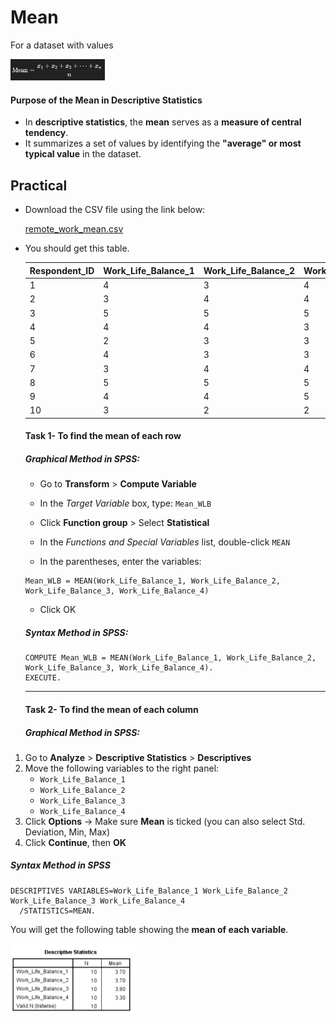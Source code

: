 # Mean

For a dataset with values

<img src="./../../images/image-20250711195430204.png" width='30%'>

#### **Purpose of the Mean in Descriptive Statistics**

- In **descriptive statistics**, the **mean** serves as a **measure of central tendency**. 
- It summarizes a set of values by identifying the **"average" or most typical value** in the dataset.



## Practical

- Download the CSV file using the link below:

   [remote_work_mean.csv](./mct-datasets/remote_work_mean.csv) 

- You should get this table.

  | Respondent_ID | Work_Life_Balance_1 | Work_Life_Balance_2 | Work_Life_Balance_3 | Work_Life_Balance_4 |
  | ------------- | ------------------- | ------------------- | ------------------- | ------------------- |
  | 1             | 4                   | 3                   | 4                   | 3                   |
  | 2             | 3                   | 4                   | 4                   | 3                   |
  | 3             | 5                   | 5                   | 5                   | 4                   |
  | 4             | 4                   | 4                   | 3                   | 4                   |
  | 5             | 2                   | 3                   | 3                   | 2                   |
  | 6             | 4                   | 3                   | 3                   | 3                   |
  | 7             | 3                   | 4                   | 4                   | 3                   |
  | 8             | 5                   | 5                   | 5                   | 5                   |
  | 9             | 4                   | 4                   | 5                   | 4                   |
  | 10            | 3                   | 2                   | 2                   | 2                   |

  #### **Task 1**- To find the mean of each row

  ##### Graphical Method in SPSS:

  - Go to **Transform** > **Compute Variable**

  - In the *Target Variable* box, type: `Mean_WLB`

  - Click **Function group** > Select **Statistical**

  - In the *Functions and Special Variables* list, double-click `MEAN`

  - In the parentheses, enter the variables:

  ```SPSs
  Mean_WLB = MEAN(Work_Life_Balance_1, Work_Life_Balance_2, Work_Life_Balance_3, Work_Life_Balance_4)
  ```

  - Click OK

  ##### Syntax Method in SPSS:

  ```SPSS
  COMPUTE Mean_WLB = MEAN(Work_Life_Balance_1, Work_Life_Balance_2, Work_Life_Balance_3, Work_Life_Balance_4).
  EXECUTE.
  ```

  ***

  #### **Task 2**- To find the mean of each column

  ##### Graphical Method in SPSS:

1. Go to **Analyze** > **Descriptive Statistics** > **Descriptives**
2. Move the following variables to the right panel:
   - `Work_Life_Balance_1`
   - `Work_Life_Balance_2`
   - `Work_Life_Balance_3`
   - `Work_Life_Balance_4`
3. Click **Options** → Make sure **Mean** is ticked (you can also select Std. Deviation, Min, Max)
4. Click **Continue**, then **OK**

##### 	Syntax Method in SPSS

```spss
DESCRIPTIVES VARIABLES=Work_Life_Balance_1 Work_Life_Balance_2 Work_Life_Balance_3 Work_Life_Balance_4
  /STATISTICS=MEAN.
```

 You will get the following table showing the **mean of each variable**.

<img src="./../../images/image-20250711194840897.png" width='40%'>
